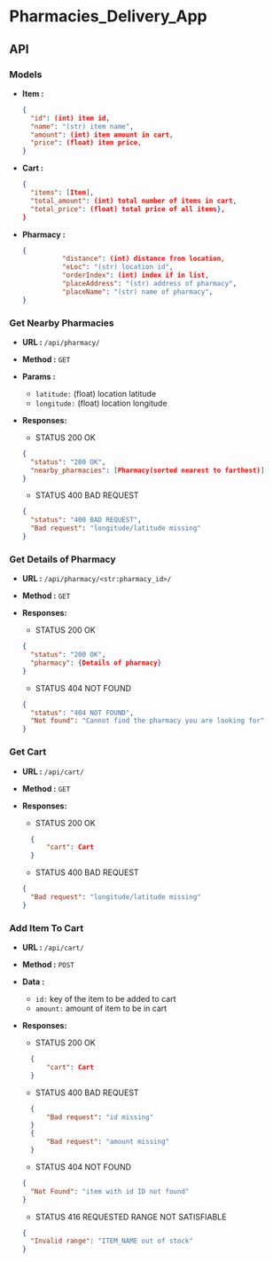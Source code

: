 # Pharmacies_Delivery_App

## API

### Models

- **Item :**

  ```json
  {
  	"id": (int) item id,
  	"name": "(str) item name",
  	"amount": (int) item amount in cart,
  	"price": (float) item price,
  }
  ```

- **Cart :**

  ```json
  {
  	"items": [Item],
  	"total_amount": (int) total number of items in cart,
  	"total_price": (float) total price of all items},
  }
  ```

- **Pharmacy :**
  ```json
  {
            "distance": (int) distance from location,
            "eLoc": "(str) location id",
            "orderIndex": (int) index if in list,
            "placeAddress": "(str) address of pharmacy",
            "placeName": "(str) name of pharmacy",
  }
  ```

### Get Nearby Pharmacies

- **URL :** `/api/pharmacy/`

- **Method :** `GET`

- **Params :**

  - `latitude:` (float) location latitude
  - `longitude:` (float) location longitude

- **Responses:**

  - STATUS 200 OK

  ```json
  {
  	"status": "200 OK",
  	"nearby_pharmacies": [Pharmacy(sorted nearest to farthest)]
  }
  ```

  - STATUS 400 BAD REQUEST

  ```json
  {
    "status": "400 BAD REQUEST",
    "Bad request": "longitude/latitude missing"
  }
  ```

### Get Details of Pharmacy

- **URL :** `/api/pharmacy/<str:pharmacy_id>/`

- **Method :** `GET`

- **Responses:**

  - STATUS 200 OK

  ```json
  {
  	"status": "200 OK",
  	"pharmacy": {Details of pharmacy}
  }
  ```

  - STATUS 404 NOT FOUND

  ```json
  {
    "status": "404 NOT FOUND",
    "Not found": "Cannot find the pharmacy you are looking for"
  }
  ```

### Get Cart

- **URL :** `/api/cart/`

- **Method :** `GET`

- **Responses:**

  - STATUS 200 OK

  ```json
  	{
  		"cart": Cart
  	}
  ```

  - STATUS 400 BAD REQUEST

  ```json
  {
    "Bad request": "longitude/latitude missing"
  }
  ```

### Add Item To Cart

- **URL :** `/api/cart/`

- **Method :** `POST`

- **Data :**

  - `id:` key of the item to be added to cart
  - `amount:` amount of item to be in cart

- **Responses:**

  - STATUS 200 OK

  ```json
  	{
  		"cart": Cart
  	}
  ```

  - STATUS 400 BAD REQUEST

  ```json
  	{
  		"Bad request": "id missing"
  	}
  	{
  		"Bad request": "amount missing"
  	}
  ```

  - STATUS 404 NOT FOUND

  ```json
  {
    "Not Found": "item with id ID not found"
  }
  ```

  - STATUS 416 REQUESTED RANGE NOT SATISFIABLE

  ```json
  {
    "Invalid range": "ITEM_NAME out of stock"
  }
  ```
